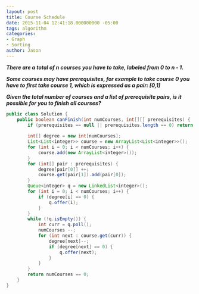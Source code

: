 ```yaml
---
layout: post
title: Course Schedule
date: 2015-11-04 12:41:18.000000000 -05:00
tags: algorithm
categories:
- Graph
- Sorting
author: Jason
---
```

<p><strong><em>There are a total of n courses you have to take, labeled from 0 to n - 1.</p>

Some courses may have prerequisites, for example to take course 0 you have to first take course 1, which is expressed as a pair: [0,1]</p>
Given the total number of courses and a list of prerequisite pairs, is it possible for you to finish all courses?</em></strong></p>
``` java
public class Solution {
    public boolean canFinish(int numCourses, int[][] prerequisites) {
        if (prerequisites == null || prerequisites.length == 0) return true;
        
        int[] degree = new int[numCourses];
        List<List<integer>> course = new ArrayList<List<integer>>();
        for (int i = 0; i < numCourses; i++) {
            course.add(new ArrayList<integer>());
        }
        for (int[] pair : prerequisites) {
            degree[pair[0]] ++;
            course.get(pair[1]).add(pair[0]);
        }
        Queue<integer> q = new LinkedList<integer>();
        for (int i = 0; i < numCourses; i++) {
            if (degree[i] == 0) {
                q.offer(i);
            }
        }
        while (!q.isEmpty()) {
            int curr = q.poll();
            numCourses --;
            for (int next : course.get(curr)) {
                degree[next]--;
                if (degree[next] == 0) {
                    q.offer(next);
                }
            }
        }
        return numCourses == 0;
    }
}
```
